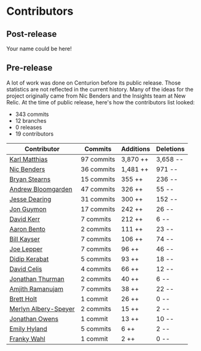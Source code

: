 Contributors
============

Post-release
------------

Your name could be here!

Pre-release
-----------

A lot of work was done on Centurion before its public release. Those statistics
are not reflected in the current history. Many of the ideas for the project
originally came from Nic Benders and the Insights team at New Relic.  At the
time of public release, here's how the contributors list looked:

 * 343 commits
 * 12 branches
 * 0 releases
 * 19 contributors

Contributor                                   | Commits    | Additions | Deletions
----------------------------------------------|------------|-----------|----------
[Karl Matthias][relistan]                     | 97 commits | 3,870 ++  | 3,658 --
[Nic Benders][benders]                        | 36 commits | 1,481 ++  | 971 --
[Bryan Stearns][bryanstearns]                 | 15 commits | 355 ++    | 236 --
[Andrew Bloomgarden][aughr]                   | 47 commits | 326 ++    | 55 --
[Jesse Dearing][jessedearing]                 | 31 commits | 300 ++    | 152 --
[Jon Guymon][gnarg]                           | 17 commits | 242 ++    | 26 --
[David Kerr][kerr23]                          |  7 commits | 212 ++    | 6 --
[Aaron Bento][rkive]                          |  2 commits | 111 ++    | 23 --
[Bill Kayser][bkayser]                        |  7 commits | 106 ++    | 74 --
[Joe Lepper][joeLepper]                       |  7 commits | 96 ++     | 46 --
[Didip Kerabat][didip]                        |  5 commits | 93 ++     | 18 --
[David Celis][davidcelis]                     |  4 commits | 66 ++     | 12 --
[Jonathan Thurman][jthurman42]                |  2 commits | 40 ++     | 6 --
[Amjith Ramanujam][amjith]                    |  7 commits | 38 ++     | 22 --
[Brett Holt][holtbp]                          |  1 commit  | 26 ++     | 0 --
[Merlyn Albery-Speyer][curious-attempt-bunny] |  2 commits | 15 ++     | 2 --
[Jonathan Owens][intjonathan]                 |  1 commit  | 13 ++     | 10 --
[Emily Hyland][duien]                         |  5 commits | 6 ++      | 2 --
[Franky Wahl][frankywahl]                     |  1 commit  | 2 ++      | 0 --

[relistan]: https://github.com/relistan
[benders]: https://github.com/benders
[bryanstearns]: https://github.com/bryanstearns
[aughr]: https://github.com/aughr
[jessedearing]: https://github.com/jessedearing
[gnarg]: https://github.com/gnarg
[kerr23]: https://github.com/kerr23
[rkive]: https://github.com/rkive
[bkayser]: https://github.com/bkayser
[joeLepper]: https://github.com/joeLepper
[didip]: https://github.com/didip
[davidcelis]: https://github.com/davidcelis
[jthurman42]: https://github.com/jthurman42
[amjith]: https://github.com/amjith
[holtbp]: https://github.com/holtbp
[curious-attempt-bunny]: https://github.com/curious-attempt-bunny
[intjonathan]: https://github.com/intjonathan
[duien]: https://github.com/duien
[frankywahl]: https://github.com/frankywahl
